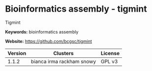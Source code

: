 # Bioinformatics assembly - tigmint

Tigmint

**Keywords:** bioinformatics assembly

**Website:** <https://github.com/bcgsc/tigmint>

| Version | Clusters | License |
| ------- | -------- | ------- |
| 1.1.2 | bianca irma rackham snowy | GPL v3 |
